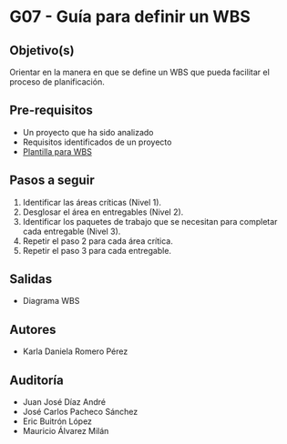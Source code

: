 # G07 - Guía para definir un WBS

## Objetivo(s)

Orientar en la manera en que se define un WBS que pueda facilitar el proceso de planificación.

## Pre-requisitos
- Un proyecto que ha sido analizado
- Requisitos identificados de un proyecto
- [Plantilla para WBS](../plantillas/PL05-plantilla-para-wbs)

## Pasos a seguir

1. Identificar las áreas críticas (Nivel 1).
2. Desglosar el área en entregables (Nivel 2).
3. Identificar los paquetes de trabajo que se necesitan para completar cada entregable (Nivel 3).
4. Repetir el paso 2 para cada área crítica.
5. Repetir el paso 3 para cada entregable.

## Salidas

- Diagrama WBS

## Autores

- Karla Daniela Romero Pérez

## Auditoría

- Juan José Díaz André
- José Carlos Pacheco Sánchez
- Eric Buitrón López
- Mauricio Álvarez Milán
